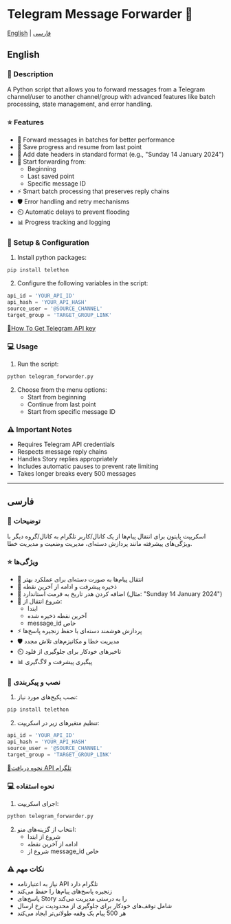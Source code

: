 # Telegram Message Forwarder 📱

[English](#english) | [فارسی](#فارسی)

## English

### 📝 Description
A Python script that allows you to forward messages from a Telegram channel/user to another channel/group with advanced features like batch processing, state management, and error handling.

### ⭐ Features
- 🔄 Forward messages in batches for better performance
- 💾 Save progress and resume from last point
- 📅 Add date headers in standard format (e.g., "Sunday 14 January 2024")
- 🎯 Start forwarding from:
  - Beginning
  - Last saved point
  - Specific message ID
- ⚡ Smart batch processing that preserves reply chains
- 🛡️ Error handling and retry mechanisms
- ⏲️ Automatic delays to prevent flooding
- 📊 Progress tracking and logging

### 🚀 Setup & Configuration
1. Install python packages:
```bash
pip install telethon
```

2. Configure the following variables in the script:
```python
api_id = 'YOUR_API_ID'
api_hash = 'YOUR_API_HASH'
source_user = '@SOURCE_CHANNEL'
target_group = 'TARGET_GROUP_LINK'
```
[🔑How To Get Telegram API key](https://github.com/TheMarwin/Telegram-Forward-Messages/blob/main/Telegram_API_guide_en.md)


### 💻 Usage
1. Run the script:
```bash
python telegram_forwarder.py
```

2. Choose from the menu options:
   - Start from beginning
   - Continue from last point
   - Start from specific message ID

### ⚠️ Important Notes
- Requires Telegram API credentials
- Respects message reply chains
- Handles Story replies appropriately
- Includes automatic pauses to prevent rate limiting
- Takes longer breaks every 500 messages

---

## فارسی

### 📝 توضیحات
اسکریپت پایتون برای انتقال پیام‌ها از یک کانال/کاربر تلگرام به کانال/گروه دیگر با ویژگی‌های پیشرفته مانند پردازش دسته‌ای، مدیریت وضعیت و مدیریت خطا.

### ⭐ ویژگی‌ها
- 🔄 انتقال پیام‌ها به صورت دسته‌ای برای عملکرد بهتر
- 💾 ذخیره پیشرفت و ادامه از آخرین نقطه
- 📅 اضافه کردن هدر تاریخ به فرمت استاندارد (مثال: "Sunday 14 January 2024")
- 🎯 شروع انتقال از:
  - ابتدا
  - آخرین نقطه ذخیره شده
  - message_id خاص
- ⚡ پردازش هوشمند دسته‌ای با حفظ زنجیره پاسخ‌ها
- 🛡️ مدیریت خطا و مکانیزم‌های تلاش مجدد
- ⏲️ تاخیرهای خودکار برای جلوگیری از فلود
- 📊 پیگیری پیشرفت و لاگ‌گیری

### 🚀 نصب و پیکربندی
1. نصب پکیج‌های مورد نیاز:
```bash
pip install telethon
```

2. تنظیم متغیرهای زیر در اسکریپت:
```python
api_id = 'YOUR_API_ID'
api_hash = 'YOUR_API_HASH'
source_user = '@SOURCE_CHANNEL'
target_group = 'TARGET_GROUP_LINK'
```
[🔑نحوه دریافت API تلگرام](https://github.com/TheMarwin/Telegram-Forward-Messages/blob/main/Telegram_API_guide_fa.md)

### 💻 نحوه استفاده
1. اجرای اسکریپت:
```bash
python telegram_forwarder.py
```

2. انتخاب از گزینه‌های منو:
   - شروع از ابتدا
   - ادامه از آخرین نقطه
   - شروع از message_id خاص

### ⚠️ نکات مهم
- نیاز به اعتبارنامه API تلگرام دارد
- زنجیره پاسخ‌های پیام‌ها را حفظ می‌کند
- پاسخ‌های Story را به درستی مدیریت می‌کند
- شامل توقف‌های خودکار برای جلوگیری از محدودیت نرخ ارسال
- هر 500 پیام یک وقفه طولانی‌تر ایجاد می‌کند
